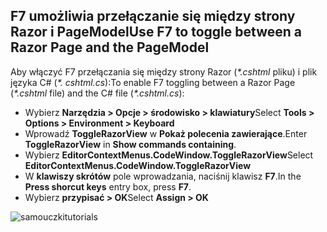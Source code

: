 <a name="f7"></a>
## <a name="use-f7-to-toggle-between-a-razor-page-and-the-pagemodel"></a><span data-ttu-id="05bdc-101">F7 umożliwia przełączanie się między strony Razor i PageModel</span><span class="sxs-lookup"><span data-stu-id="05bdc-101">Use F7 to toggle between a Razor Page and the PageModel</span></span>

<span data-ttu-id="05bdc-102">Aby włączyć F7 przełączania się między strony Razor (*\*.cshtml* pliku) i plik języka C# (*\*. cshtml.cs*):</span><span class="sxs-lookup"><span data-stu-id="05bdc-102">To enable F7 toggling between a Razor Page (*\*.cshtml* file) and the C# file (*\*.cshtml.cs*):</span></span>

* <span data-ttu-id="05bdc-103">Wybierz **Narzędzia > Opcje > środowisko > klawiatury**</span><span class="sxs-lookup"><span data-stu-id="05bdc-103">Select **Tools > Options > Environment > Keyboard**</span></span>
* <span data-ttu-id="05bdc-104">Wprowadź **ToggleRazorView** w **Pokaż polecenia zawierające**.</span><span class="sxs-lookup"><span data-stu-id="05bdc-104">Enter **ToggleRazorView** in **Show commands containing**.</span></span>
* <span data-ttu-id="05bdc-105">Wybierz **EditorContextMenus.CodeWindow.ToggleRazorView**</span><span class="sxs-lookup"><span data-stu-id="05bdc-105">Select **EditorContextMenus.CodeWindow.ToggleRazorView**</span></span>
* <span data-ttu-id="05bdc-106">W **klawiszy skrótów** pole wprowadzania, naciśnij klawisz **F7**.</span><span class="sxs-lookup"><span data-stu-id="05bdc-106">In the **Press shorcut keys** entry box, press **F7**.</span></span>
* <span data-ttu-id="05bdc-107">Wybierz **przypisać > OK**</span><span class="sxs-lookup"><span data-stu-id="05bdc-107">Select **Assign > OK**</span></span>

![<span data-ttu-id="05bdc-108">samouczki</span><span class="sxs-lookup"><span data-stu-id="05bdc-108">tutorials</span></span> ](~/tutorials/razor-pages/razor-pages-start/_static/F7.png)
<!-- 
![preceding instructions](~/includes/RP/_static/F7.png)

![_static/F7.pngs](_static/F7.png)
-->
